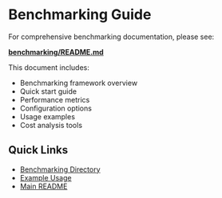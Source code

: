 # Benchmarking Guide

For comprehensive benchmarking documentation, please see:

**[benchmarking/README.md](../benchmarking/README.md)**

This document includes:
- Benchmarking framework overview
- Quick start guide
- Performance metrics
- Configuration options
- Usage examples
- Cost analysis tools

## Quick Links

- [Benchmarking Directory](../benchmarking/)
- [Example Usage](../benchmarking/examples/example-usage.md)
- [Main README](../README.md#-benchmarking)
